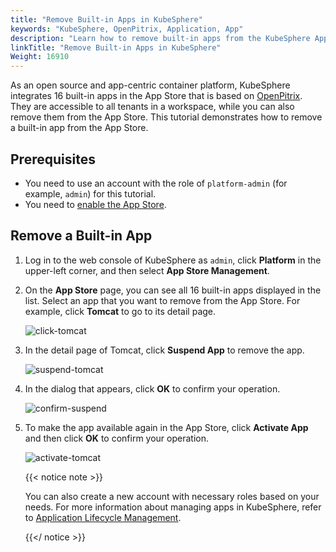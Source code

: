 ```yaml
---
title: "Remove Built-in Apps in KubeSphere"
keywords: "KubeSphere, OpenPitrix, Application, App"
description: "Learn how to remove built-in apps from the KubeSphere App Store."
linkTitle: "Remove Built-in Apps in KubeSphere"
Weight: 16910
---
```


As an open source and app-centric container platform, KubeSphere integrates 16 built-in apps in the App Store that is based on [OpenPitrix](https://github.com/openpitrix/openpitrix). They are accessible to all tenants in a workspace, while you can also remove them from the App Store. This tutorial demonstrates how to remove a built-in app from the App Store.

## Prerequisites

- You need to use an account with the role of `platform-admin` (for example, `admin`) for this tutorial.
- You need to [enable the App Store](../../../pluggable-components/app-store/).

## Remove a Built-in App

1. Log in to the web console of KubeSphere as `admin`, click **Platform** in the upper-left corner, and then select **App Store Management**.

2. On the **App Store** page, you can see all 16 built-in apps displayed in the list. Select an app that you want to remove from the App Store. For example, click **Tomcat** to go to its detail page.

   ![click-tomcat](/images/docs/faq/applications/remove-built-in-apps/click_tomcat.png)

3. In the detail page of Tomcat, click **Suspend App** to remove the app.

   ![suspend-tomcat](/images/docs/faq/applications/remove-built-in-apps/suspend_tomcat.png)

4. In the dialog that appears, click **OK** to confirm your operation.

   ![confirm-suspend](/images/docs/faq/applications/remove-built-in-apps/confirm_suspend.png)

5. To make the app available again in the App Store, click **Activate App** and then click **OK** to confirm your operation.

   ![activate-tomcat](/images/docs/faq/applications/remove-built-in-apps/activate_tomcat.png)

   {{< notice note >}}

   You can also create a new account with necessary roles based on your needs. For more information about managing apps in KubeSphere, refer to [Application Lifecycle Management](../../../application-store/app-lifecycle-management/).

   {{</ notice >}}